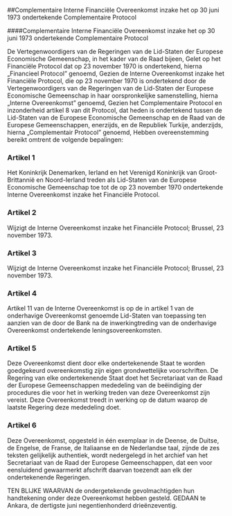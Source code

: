<meta http-equiv='Content-Type' content='text/html; charset=utf-8' />

##Complementaire Interne Financiële Overeenkomst inzake het op 30 juni 1973 ondertekende Complementaire Protocol

####Complementaire Interne Financiële Overeenkomst inzake het op 30 juni 1973 ondertekende Complementaire Protocol

De Vertegenwoordigers van de Regeringen van de Lid-Staten der Europese Economische Gemeenschap, in het kader van de Raad bijeen, Gelet op het Financiële Protocol dat op 23 november 1970 is ondertekend, hierna „Financieel Protocol” genoemd, Gezien de Interne Overeenkomst inzake het Financiële Protocol, die op 23 november 1970 is ondertekend door de Vertegenwoordigers van de Regeringen van de Lid-Staten der Europese Economische Gemeenschap in haar oorspronkelijke samenstelling, hierna „Interne Overeenkomst” genoemd, Gezien het Complementaire Protocol en inzonderheid artikel 8 van dit Protocol, dat heden is ondertekend tussen de Lid-Staten van de Europese Economische Gemeenschap en de Raad van de Europese Gemeenschappen, enerzijds, en de Republiek Turkije, anderzijds, hierna „Complementair Protocol” genoemd,   Hebben overeenstemming bereikt omtrent de volgende bepalingen:    

### Artikel  1  

Het Koninkrijk Denemarken, Ierland en het Verenigd Koninkrijk van Groot-Brittannië en Noord-Ierland treden als Lid-Staten van de Europese Economische Gemeenschap toe tot de op 23 november 1970 ondertekende Interne Overeenkomst inzake het Financiële Protocol.  

### Artikel  2  

Wijzigt de Interne Overeenkomst inzake het Financiële Protocol; Brussel, 23 november 1973.   

### Artikel  3  

Wijzigt de Interne Overeenkomst inzake het Financiële Protocol; Brussel, 23 november 1973.   

### Artikel  4  

Artikel 11 van de Interne Overeenkomst is op de in artikel 1 van de onderhavige Overeenkomst genoemde Lid-Staten van toepassing ten aanzien van de door de Bank na de inwerkingtreding van de onderhavige Overeenkomst ondertekende leningsovereenkomsten.  

### Artikel  5  

Deze Overeenkomst dient door elke ondertekenende Staat te worden goedgekeurd overeenkomstig zijn eigen grondwettelijke voorschriften. De Regering van elke ondertekenende Staat doet het Secretariaat van de Raad der Europese Gemeenschappen mededeling van de beëindiging der procedures die voor het in werking treden van deze Overeenkomst zijn vereist. Deze Overeenkomst treedt in werking op de datum waarop de laatste Regering deze mededeling doet.  

### Artikel  6  

Deze Overeenkomst, opgesteld in één exemplaar in de Deense, de Duitse, de Engelse, de Franse, de Italiaanse en de Nederlandse taal, zijnde de zes teksten gelijkelijk authentiek, wordt nedergelegd in het archief van het Secretariaat van de Raad der Europese Gemeenschappen, dat een voor eensluidend gewaarmerkt afschrift daarvan toezendt aan elk der ondertekenende Regeringen.  

TEN BLIJKE WAARVAN de ondergetekende gevolmachtigden hun handtekening onder deze Overeenkomst hebben gesteld. GEDAAN te Ankara, de dertigste juni negentienhonderd drieënzeventig.  

